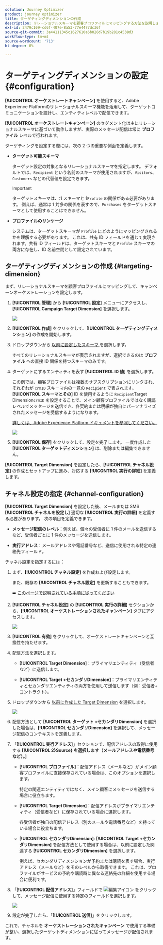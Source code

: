 ```yaml
---
solution: Journey Optimizer
product: journey optimizer
title: ターゲティングディメンションの作成
description: リレーショナルスキーマを顧客プロファイルにマッピングする方法を説明します
exl-id: 2479c109-cd6f-407e-8a53-77e4477dc36f
source-git-commit: 3a44111345c1627610a6b026d7b19b281c4538d3
workflow-type: tm+mt
source-wordcount: '713'
ht-degree: 0%

---
```



# ターゲティングディメンションの設定 {#configuration}

**[!UICONTROL オーケストレートキャンペーン]** を使用すると、Adobe Experience Platformのリレーショナルスキーマ機能を活用して、ターゲットコミュニケーションを設計し、エンティティレベルで配信できます。

**[!UICONTROL オーケストレートキャンペーン]** のセグメント化は主にリレーショナルスキーマに基づいて動作しますが、実際のメッセージ配信は常に **プロファイル** レベルで行われます。

ターゲティングを設定する際には、次の 2 つの重要な側面を定義します。

* **ターゲット可能スキーマ**

  ターゲット設定の対象となるリレーショナルスキーマを指定します。 デフォルトでは、`Recipient` という名前のスキーマが使用されますが、`Visitors`、`Customers` などの代替値を設定できます。

  >[!IMPORTANT]
  >
  > ターゲットスキーマは、:1 スキーマと 1`Profile` の関係がある必要があります。 例えば、通常は 1 対多の関係を表すので、`Purchases` をターゲットスキーマとして使用することはできません。

* **プロファイルのリンケージ**

  システムは、ターゲットスキーマが `Profile` にどのようにマッピングされるかを理解する必要があります。 これは、共有 ID フィールドを通じて実現されます。共有 ID フィールドは、ターゲットスキーマと `Profile` スキーマの両方に存在し、ID 名前空間として設定されています。

## ターゲティングディメンションの作成 {#targeting-dimension}

まず、リレーショナルスキーマを顧客プロファイルにマッピングして、キャンペーンオーケストレーションを設定します。

1. **[!UICONTROL 管理]** から **[!UICONTROL 設定]** メニューにアクセスし、**[!UICONTROL Campaign Target Dimension]** を選択します。

   ![](assets/target-dimension-1.png)

1. **[!UICONTROL 作成]** をクリックして、**[!UICONTROL ターゲティングディメンション]** の作成を開始します。

1. ドロップダウンから [ 以前に設定したスキーマ ](gs-schemas.md)&#x200B;を選択します。

   すべてのリレーショナルスキーマが表示されますが、選択できるのは **プロファイル** への直接 ID 関係を持つスキーマのみです。

1. ターゲットにするエンティティを表す **[!UICONTROL ID 値]** を選択します。

   この例では、顧客プロファイルは複数のサブスクリプションにリンクされ、それぞれが `crmID` スキーマ内の一意の `Recipient` で表されます。 **[!UICONTROL スキーマとその]** ID を使用するように `Recipient`Target Dimension`crmID` を設定することで、メイン顧客プロファイルではなく購読レベルでメッセージを送信でき、各契約または明細が独自にパーソナライズされたメッセージを受信するようになります。

   [詳しくは、Adobe Experience Platform ドキュメントを参照してください。](https://experienceleague.adobe.com/en/docs/experience-platform/xdm/schema/composition#identity)

   ![](assets/target-dimension-2.png)

1. **[!UICONTROL 保存]** をクリックして、設定を完了します。 一度作成した **[!UICONTROL ターゲットディメンション]** は、削除または編集できません。

**[!UICONTROL Target Dimension]** を設定したら、**[!UICONTROL チャネル設定]** の作成とセットアップに進み、対応する **[!UICONTROL 実行の詳細]** を定義します。

## チャネル設定の指定 {#channel-configuration}

**[!UICONTROL Target Dimension]** を設定した後、メールまたは SMS **[!UICONTROL チャネルを設定し]** 適切な **[!UICONTROL 実行の詳細]** を定義する必要があります。 次の項目を定義できます。

* **メッセージ配信のレベル**：例えば、個々の受信者に 1 件のメールを送信するなど、受信者ごとに 1 件のメッセージを送信します。

* **実行アドレス**：メールアドレスや電話番号など、送信に使用される特定の連絡先フィールド。

チャネル設定を指定するには：

1. まず、**[!UICONTROL チャネル設定]** を作成および設定します。

   また、既存の **[!UICONTROL チャネル設定]** を更新することもできます。

   ➡️ [ このページで説明されている手順に従ってください ](../email/surface-personalization.md)

1. **[!UICONTROL チャネル設定]** の **[!UICONTROL 実行の詳細]** セクションから、**[!UICONTROL オーケストレーションされたキャンペーン]** タブにアクセスします。

   ![](assets/target-dimension-3.png)

1. **[!UICONTROL 有効]** をクリックして、オーケストレートキャンペーンと互換性を持たせます。

1. 配信方法を選択します。

   * **[!UICONTROL Target Dimension]**：プライマリエンティティ（受信者など）に送信します。

   * **[!UICONTROL Target +セカンダリDimension]**：プライマリエンティティとセカンダリエンティティの両方を使用して送信します（例：受信者+ コントラクト）。

1. ドロップダウンから [ 以前に作成した Target Dimension](#targeting-dimension) を選択します。

   ![](assets/target-dimension-4.png)

1. 配信方法として **[!UICONTROL ターゲット +セカンダリDimension]** を選択した場合は、**[!UICONTROL セカンダリDimension]** を選択して、メッセージ配信のコンテキストを定義します。

1. 「**[!UICONTROL 実行アドレス]**」セクションで、配信アドレスの取得に使用する **[!UICONTROL 2&rbrace;Source&rbrace; を選択します（メールアドレスや電話番号など）。]**

   * **[!UICONTROL プロファイル]**：配信アドレス（メールなど）がメイン顧客プロファイルに直接保存されている場合は、このオプションを選択します。

     特定の関連エンティティではなく、メイン顧客にメッセージを送信する場合に役立ちます。

   * **[!UICONTROL Target Dimension]**：配信アドレスがプライマリエンティティ（受信者など）に保存されている場合に選択します。

     各受信者が独自の配信アドレス（別のメールや電話番号など）を持っている場合に役立ちます。

   * **[!UICONTROL セカンダリDimension]**: **[!UICONTROL Target +セカンダリDimension]** を配信方法として使用する場合は、以前に設定した関連する **[!UICONTROL セカンダリDimension]** を選択します。

     例えば、セカンダリディメンションが予約または購読を表す場合、実行アドレス（メールなど）をそのレベルから取得できます。 これは、プロファイルがサービスの予約や購読時に異なる連絡先の詳細を使用する場合に便利です。

1. 「**[!UICONTROL 配信アドレス]**」フィールドで ![ 編集アイコン ](assets/do-not-localize/edit.svg) をクリックして、メッセージ配信に使用する特定のフィールドを選択します。

   ![](assets/target-dimension-4.png)

1. 設定が完了したら、「**[!UICONTROL 送信]**」をクリックします。

これで、チャネルを **オーケストレーションされたキャンペーン** で使用する準備が整い、選択したターゲットディメンションに従ってメッセージが配信されます。
